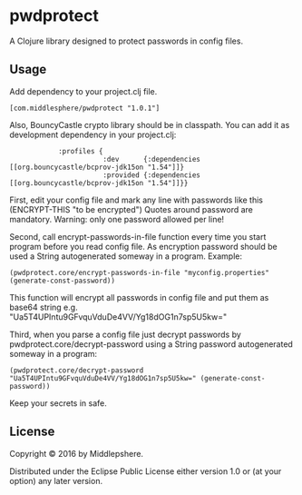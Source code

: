 # pwdprotect

A Clojure library designed to protect passwords in config files.

## Usage

Add dependency to your project.clj file.

```
[com.middlesphere/pwdprotect "1.0.1"]
```

Also, BouncyCastle crypto library should be in classpath.
You can add it as development dependency in your project.clj:
```
            :profiles {
                       :dev      {:dependencies [[org.bouncycastle/bcprov-jdk15on "1.54"]]}
                       :provided {:dependencies [[org.bouncycastle/bcprov-jdk15on "1.54"]]}}
```

First, edit your config file and mark any line with passwords like this (ENCRYPT-THIS "to be encrypted")
Quotes around password are mandatory. Warning: only one password allowed per line!

Second, call encrypt-passwords-in-file function every time you start program before you read config file.
As encryption password should be used a String autogenerated someway in a program.
Example:
```
(pwdprotect.core/encrypt-passwords-in-file "myconfig.properties" (generate-const-password))
```
This function will encrypt all passwords in config file and 
put them as base64 string e.g. "Ua5T4UPIntu9GFvquVduDe4VV/Yg18dOG1n7sp5U5kw="

Third, when you parse a config file just decrypt passwords by pwdprotect.core/decrypt-password using a String 
password autogenerated someway in a program:
```
(pwdprotect.core/decrypt-password "Ua5T4UPIntu9GFvquVduDe4VV/Yg18dOG1n7sp5U5kw=" (generate-const-password))
```

Keep your secrets in safe. 

## License

Copyright © 2016 by Middlepshere.

Distributed under the Eclipse Public License either version 1.0 or (at
your option) any later version.
